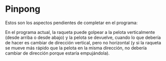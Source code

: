 # Pinpong

Estos son los aspectos pendientes de completar en el programa:

En el programa actual, la raqueta puede golpear a la pelota verticalmente (desde arriba o desde abajo) y la pelota se devuelve, cuando lo que debería de hacer es cambiar de dirección vertical, pero no horizontal (y si la raqueta se mueve más rápido que la pelota en la misma dirección, no debería cambiar de dirección porque estaría empujándola).
